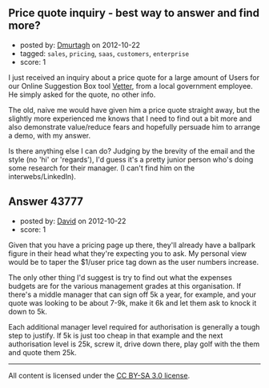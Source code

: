 ## Price quote inquiry - best way to answer and find more?

- posted by: [Dmurtagh](https://stackexchange.com/users/-1/12396-dmurtagh) on 2012-10-22
- tagged: `sales`, `pricing`, `saas`, `customers`, `enterprise`
- score: 1

I just received an inquiry about a price quote for a large amount of Users for our Online Suggestion Box tool [Vetter][1], from a local government employee. He simply asked for  the quote, no other info.

The old, naive me would have given him a price quote straight away, but the slightly more experienced me knows that I need to find out a bit more and also demonstrate value/reduce fears and hopefully persuade him to arrange a demo, with my answer.

Is there anything else I can do? Judging by the brevity of the email and the style (no 'hi' or 'regards'), I'd guess it's a pretty junior person who's doing some research for their manager. (I can't find him on the interwebs/LinkedIn).


  [1]: http://www.getvetter.com "vetter website"


## Answer 43777

- posted by: [David](https://stackexchange.com/users/-1/5460-david) on 2012-10-22
- score: 1

Given that you have a pricing page up there, they'll already have a ballpark figure in their head what they're expecting you to ask. My personal view would be to taper the $1/user price tag down as the user numbers increase.

The only other thing I'd suggest is try to find out what the expenses budgets are for the various management grades at this organisation. If there's a middle manager that can sign off 5k a year, for example, and your quote was looking to be about 7-9k, make it 6k and let them ask to knock it down to 5k.

Each additional manager level required for authorisation is generally a tough step to justify. If 5k is just too cheap in that example and the next authorisation level is 25k, screw it, drive down there, play golf with the them and quote them 25k.



---

All content is licensed under the [CC BY-SA 3.0 license](https://creativecommons.org/licenses/by-sa/3.0/).
